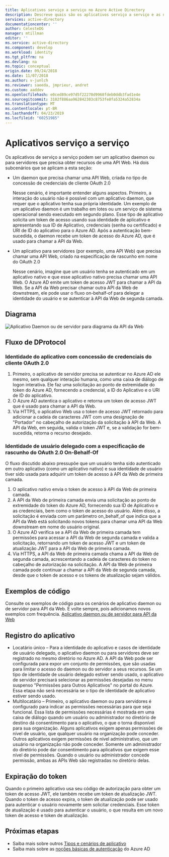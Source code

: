 ```yaml
---
title: Aplicativos serviço a serviço no Azure Active Directory
description: Descreve quais são os aplicativos serviço a serviço e as noções básicas sobre fluxo de protocolo, registro e expiração de token para esse tipo de aplicativo.
services: active-directory
documentationcenter: ''
author: CelesteDG
manager: mtillman
editor: ''
ms.service: active-directory
ms.component: develop
ms.workload: identity
ms.tgt_pltfrm: na
ms.devlang: na
ms.topic: conceptual
origin.date: 09/24/2018
ms.date: 11/07/2018
ms.author: v-junlch
ms.reviewer: saeeda, jmprieur, andret
ms.custom: aaddev
ms.openlocfilehash: e0ced89ce97d5f22270d9968fdeb0ddb3fad1e4e
ms.sourcegitcommit: 3102f886aa962842303c8753fe8fa5324a52834a
ms.translationtype: MT
ms.contentlocale: pt-BR
ms.lasthandoff: 04/23/2019
ms.locfileid: "60251985"
---
```

# <a name="service-to-service-apps"></a>Aplicativos serviço a serviço

Os aplicativos de serviço a serviço podem ser um aplicativo daemon ou para servidores que precisa obter recursos de uma API Web. Há dois subcenários que se aplicam a esta seção:

- Um daemon que precisa chamar uma API Web, criada no tipo de concessão de credenciais de cliente OAuth 2.0

    Nesse cenário, é importante entender alguns aspectos. Primeiro, a interação do usuário não é possível com um aplicativo daemon, que requer que o aplicativo tenha sua própria identidade. Um exemplo de um aplicativo daemon é um trabalho em lotes ou um serviço de sistema operacional sendo executado em segundo plano. Esse tipo de aplicativo solicita um token de acesso usando sua identidade de aplicativo e apresentando sua ID de Aplicativo, credenciais (senha ou certificado) e URI de ID do aplicativo para o Azure AD. Após a autenticação bem-sucedida, o daemon recebe um token de acesso do Azure AD, que é usado para chamar a API da Web.

- Um aplicativo para servidores (por exemplo, uma API Web) que precisa chamar uma API Web, criado na especificação de rascunho em nome do OAuth 2.0

    Nesse cenário, imagine que um usuário tenha se autenticado em um aplicativo nativo e que esse aplicativo nativo precisa chamar uma API Web. O Azure AD emite um token de acesso JWT para chamar a API da Web. Se a API da Web precisar chamar outra API da Web de downstream, ele pode usar o fluxo on-behalf-of para delegar a identidade do usuário e se autenticar à API da Web de segunda camada.

## <a name="diagram"></a>Diagrama

![Aplicativo Daemon ou de servidor para diagrama da API da Web](./media/authentication-scenarios/daemon_server_app_to_web_api.png)

## <a name="dprotocol-flow"></a>Fluxo de DProtocol

### <a name="application-identity-with-oauth-20-client-credentials-grant"></a>Identidade do aplicativo com concessão de credenciais do cliente OAuth 2.0

1. Primeiro, o aplicativo de servidor precisa se autenticar no Azure AD ele mesmo, sem qualquer interação humana, como uma caixa de diálogo de logon interativa. Ele faz uma solicitação ao ponto de extremidade do token do Azure AD, fornecendo a credencial, a ID do Aplicativo e o URI de ID do aplicativo.
1. O Azure AD autentica o aplicativo e retorna um token de acesso JWT que é usado para chamar a API da Web.
1. Via HTTPS, o aplicativo Web usa o token de acesso JWT retornado para adicionar a cadeia de caracteres JWT com uma designação de "Portador" no cabeçalho de autorização da solicitação à API da Web. A API da Web, em seguida, valida o token JWT e, se a validação for bem-sucedida, retorna o recurso desejado.

### <a name="delegated-user-identity-with-oauth-20-on-behalf-of-draft-specification"></a>Identidade de usuário delegado com a especificação de rascunho do OAuth 2.0 On-Behalf-Of

O fluxo discutido abaixo pressupõe que um usuário tenha sido autenticado em outro aplicativo (como um aplicativo nativo) e sua identidade de usuário tiver sido usada para adquirir um token de acesso à API da Web de primeira camada.

1. O aplicativo nativo envia o token de acesso à API da Web de primeira camada.
1. A API da Web de primeira camada envia uma solicitação ao ponto de extremidade do token do Azure AD, fornecendo sua ID de Aplicativo e as credenciais, bem como o token de acesso do usuário. Além disso, a solicitação é enviada com um parâmetro on_behalf_of que indica que a API da Web está solicitando novos tokens para chamar uma API da Web downstream em nome do usuário original.
1. O Azure AD verifica se a API da Web de primeira camada tem permissões para acessar a API da Web de segunda camada e valida a solicitação, retornando um token de acesso JWT e um token de atualização JWT para a API da Web de primeira camada.
1. Via HTTPS, a API da Web de primeira camada chama a API da Web de segunda camada, acrescentando a cadeia de caracteres do token no cabeçalho de autorização na solicitação. A API da Web de primeira camada pode continuar a chamar a API da Web de segunda camada, desde que o token de acesso e os tokens de atualização sejam válidos.

## <a name="code-samples"></a>Exemplos de código

Consulte os exemplos de código para os cenários de aplicativo daemon ou de servidor para API da Web. E volte sempre, pois adicionamos novos exemplos com frequência. [Aplicativo daemon ou de servidor para API da Web](sample-v1-code.md#daemon-applications-accessing-web-apis-with-the-applications-identity)

## <a name="app-registration"></a>Registro do aplicativo

- Locatário único – Para a identidade do aplicativo e casos de identidade de usuário delegado, o aplicativo daemon ou para servidores deve ser registrado no mesmo diretório no Azure AD. A API da Web pode ser configurada para expor um conjunto de permissões, que são usadas para limitar o acesso do daemon ou do servidor a seus recursos. Se um tipo de identidade de usuário delegado estiver sendo usado, o aplicativo de servidor precisará selecionar as permissões desejadas no menu suspenso "Permissões para Outros Aplicativos" no portal do Azure. Essa etapa não será necessária se o tipo de identidade de aplicativo estiver sendo usado.
- Multilocatário – Primeiro, o aplicativo daemon ou para servidores é configurado para indicar as permissões necessárias para que seja funcional. Essa lista de permissões necessárias é mostrada em uma caixa de diálogo quando um usuário ou administrador no diretório de destino dá consentimento para o aplicativo, o que o torna disponível para sua organização. Alguns aplicativos exigem apenas permissões de nível de usuário, que qualquer usuário na organização pode conceder. Outros aplicativos exigem permissões de nível administrativo, que um usuário na organização não pode conceder. Somente um administrador do diretório pode dar consentimento para aplicativos que exigem esse nível de permissões. Quando o usuário ou administrador concede permissão, ambas as APIs Web são registradas no diretório delas.

## <a name="token-expiration"></a>Expiração do token

Quando o primeiro aplicativo usa seu código de autorização para obter um token de acesso JWT, ele também recebe um token de atualização JWT. Quando o token de acesso expira, o token de atualização pode ser usado para autenticar o usuário novamente sem solicitar credenciais. Esse token de atualização é usado para autenticar o usuário, o que resulta em um novo token de acesso e token de atualização.

## <a name="next-steps"></a>Próximas etapas

- Saiba mais sobre outros [Tipos e cenários de aplicativo](app-types.md)
- Saiba mais sobre as [noções básicas de autenticação](authentication-scenarios.md) do Azure AD

